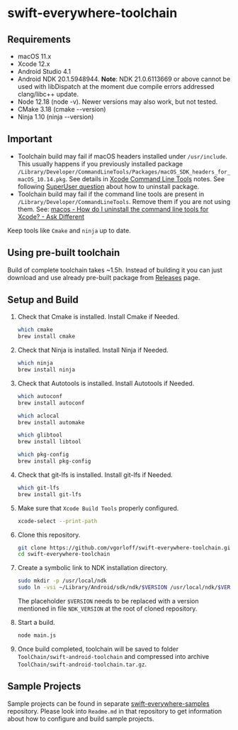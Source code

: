 # swift-everywhere-toolchain

## Requirements

- macOS 11.x
- Xcode 12.x
- Android Studio 4.1
- Android NDK 20.1.5948944. **Note**: NDK 21.0.6113669 or above cannot be used with libDispatch at the moment due compile errors addressed clang/libc++ update.
- Node 12.18 (node -v). Newer versions may also work, but not tested.
- CMake 3.18 (cmake --version)
- Ninja 1.10 (ninja --version)

## Important

- Toolchain build may fail if macOS headers installed under `/usr/include`. This usually happens if you previously installed package `/Library/Developer/CommandLineTools/Packages/macOS_SDK_headers_for_macOS_10.14.pkg`. See details in [Xcode Command Line Tools](https://developer.apple.com/documentation/xcode_release_notes/xcode_10_release_notes#3035624) notes. See following [SuperUser question](https://superuser.com/questions/36567/how-do-i-uninstall-any-apple-pkg-package-file) about how to uninstall package.
- Toolchain build may fail if the command line tools are present in `/Library/Developer/CommandLineTools`. Remove them if you are not using them. See: [macos - How do I uninstall the command line tools for Xcode? - Ask Different](https://apple.stackexchange.com/questions/308943/how-do-i-uninstall-the-command-line-tools-for-xcode)

Keep tools like `Cmake` and `ninja` up to date.

## Using pre-built toolchain

Build of complete toolchain takes ~1.5h. Instead of building it you can just download and use already pre-built package from [Releases](https://github.com/vgorloff/swift-everywhere-toolchain/releases) page.

## Setup and Build

1. Check that Cmake is installed. Install Cmake if Needed.

   ```bash
   which cmake
   brew install cmake
   ```

2. Check that Ninja is installed. Install Ninja if Needed.

   ```bash
   which ninja
   brew install ninja
   ```

3. Check that Autotools is installed. Install Autotools if Needed.

   ```bash
   which autoconf
   brew install autoconf

   which aclocal
   brew install automake

   which glibtool
   brew install libtool

   which pkg-config
   brew install pkg-config
   ```

4. Check that git-lfs is installed. Install git-lfs if Needed.

   ```bash
   which git-lfs
   brew install git-lfs
   ```

5. Make sure that `Xcode Build Tools` properly configured.

   ```bash
   xcode-select --print-path
   ```

6. Clone this repository.

   ```bash
   git clone https://github.com/vgorloff/swift-everywhere-toolchain.git
   cd swift-everywhere-toolchain
   ```

7. Create a symbolic link to NDK installation directory.

   ```bash
   sudo mkdir -p /usr/local/ndk
   sudo ln -vsi ~/Library/Android/sdk/ndk/$VERSION /usr/local/ndk/$VERSION
   ```

   The placeholder `$VERSION` needs to be replaced with a version mentioned in file `NDK_VERSION` at the root of cloned repository.

8. Start a build.

   ```bash
   node main.js
   ```

9. Once build completed, toolchain will be saved to folder `ToolChain/swift-android-toolchain` and compressed into archive `ToolChain/swift-android-toolchain.tar.gz`.

## Sample Projects

Sample projects can be found in separate [swift-everywhere-samples](https://github.com/vgorloff/swift-everywhere-samples) repository. Please look into `Readme.md` in that repository to get information about how to configure and build sample projects.
